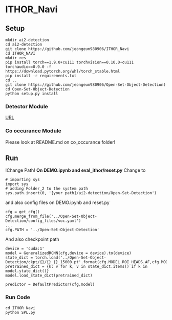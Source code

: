 # ITHOR_Navi

## Setup
```
mkdir ai2-detection
cd ai2-detection
git clone https://github.com/jeongeun980906/ITHOR_Navi
cd ITHOR_NAVI
mkdir res
pip install torch==1.9.0+cu111 torchvision==0.10.0+cu111 torchaudio==0.9.0 -f https://download.pytorch.org/whl/torch_stable.html
pip install -r requirements.txt
cd ..
git clone https://github.com/jeongeun980906/Open-Set-Object-Detection)
cd Open-Set-Object-Detection
python setup.py install
```

### Detector Module
[URL](https://github.com/jeongeun980906/Open-Set-Object-Detection)

### Co occurance Module
Please look at README.md on co_occurance folder! 

## Run
!Change Path!
**On DEMO.ipynb and eval_ithor/reset.py**
Change to
```
# importing sys
import sys
# adding Folder_2 to the system path
sys.path.insert(0, '[your path]/ai2-detection/Open-Set-Detection')
```

and also config files on DEMO.ipynb and reset.py

```
cfg = get_cfg()
cfg.merge_from_file('../Open-Set-Object-Detection/config_files/voc.yaml')
...
cfg.PATH = '../Open-Set-Object-Detection'
```
And also checkpoint path

```
device = 'cuda:1'
model = GeneralizedRCNN(cfg,device = device).to(device)
state_dict = torch.load('../Open-Set-Object-Detection/ckpt/{}/{}_{}_15000.pt'.format(cfg.MODEL.ROI_HEADS.AF,cfg.MODEL.SAVE_IDX,MODEL_NAME),map_location=device)
pretrained_dict = {k: v for k, v in state_dict.items() if k in model.state_dict()}
model.load_state_dict(pretrained_dict)

predictor = DefaultPredictor(cfg,model)
```
### Run Code
```
cd ITHOR_Navi
python SPL.py
```